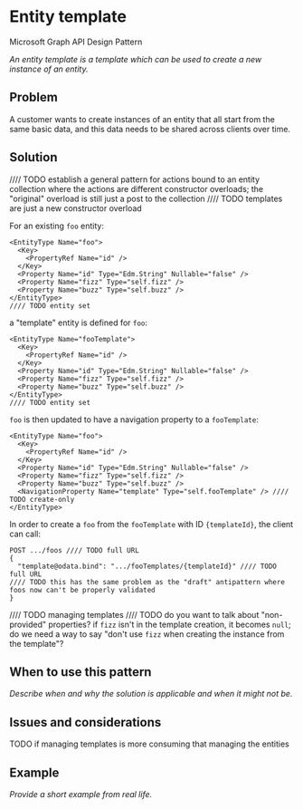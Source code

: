 # Entity template

Microsoft Graph API Design Pattern

*An entity template is a template which can be used to create a new instance of an entity.*


## Problem

A customer wants to create instances of an entity that all start from the same basic data, and this data needs to be shared across clients over time.

## Solution

//// TODO establish a general pattern for actions bound to an entity collection where the actions are different constructor overloads; the "original" overload is still just a post to the collection
//// TODO templates are just a new constructor overload

For an existing `foo` entity:
```
<EntityType Name="foo">
  <Key>
    <PropertyRef Name="id" />
  </Key>
  <Property Name="id" Type="Edm.String" Nullable="false" />
  <Property Name="fizz" Type="self.fizz" />
  <Property Name="buzz" Type="self.buzz" />
</EntityType>
//// TODO entity set
```
a "template" entity is defined for `foo`:
```
<EntityType Name="fooTemplate">
  <Key>
    <PropertyRef Name="id" />
  </Key>
  <Property Name="id" Type="Edm.String" Nullable="false" />
  <Property Name="fizz" Type="self.fizz" />
  <Property Name="buzz" Type="self.buzz" />
</EntityType>
//// TODO entity set
```
`foo` is then updated to have a navigation property to a `fooTemplate`:
```
<EntityType Name="foo">
  <Key>
    <PropertyRef Name="id" />
  </Key>
  <Property Name="id" Type="Edm.String" Nullable="false" />
  <Property Name="fizz" Type="self.fizz" />
  <Property Name="buzz" Type="self.buzz" />
  <NavigationProperty Name="template" Type="self.fooTemplate" /> //// TODO create-only
</EntityType>
```
In order to create a `foo` from the `fooTemplate` with ID `{templateId}`, the client can call:
```
POST .../foos //// TODO full URL
{
  "template@odata.bind": ".../fooTemplates/{templateId}" //// TODO full URL
//// TODO this has the same problem as the "draft" antipattern where foos now can't be properly validated
}
```

//// TODO managing templates
//// TODO do you want to talk about "non-provided" properties? if `fizz` isn't in the template creation, it becomes `null`; do we need a way to say "don't use `fizz` when creating the instance from the template"?

## When to use this pattern

*Describe when and why the solution is applicable and when it might not be.*

## Issues and considerations

TODO if managing templates is more consuming that managing the entities

## Example

*Provide a short example from real life.*
